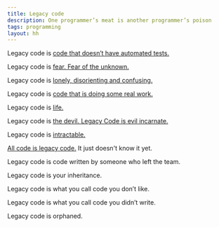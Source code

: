 ```yaml
---
title: Legacy code
description: One programmer’s meat is another programmer’s poison
tags: programming
layout: hh
---
```


Legacy code is [code that doesn’t have automated tests.](http://www.c2.com/cgi/wiki?WorkingEffectivelyWithLegacyCode)

Legacy code is [fear. Fear of the unknown.](http://www.slideshare.net/adibolb/legacy-code-is-fear-swanseacon-08-09-2015)

Legacy code is [lonely, disorienting and confusing.](http://sixty-north.com/blog/predictive-models-of-development-teams-and-the-systems-they-build)

Legacy code is [code that is doing some real work.](http://zuill.us/WoodyZuill/2014/06/19/legacy-code-is-good-stuff/)

Legacy code is [life.](http://www.williamedmondson.com/legacy-code-life/)

Legacy code is [the devil. Legacy Code is evil incarnate.](http://us.battle.net/wow/en/forum/topic/15507850886)

Legacy code is [intractable.](http://www.researchgate.net/publication/2770646_Reverse_Engineering_of_Legacy_Code_is_Intractable)

[All code is legacy code.](https://twitter.com/chrismhw/status/670149684107825152) It just doesn't know it yet.

Legacy code is code written by someone who left the team.

Legacy code is your inheritance.

Legacy code is what you call code you don’t like.

Legacy code is what you call code you didn’t write.

Legacy code is orphaned.
